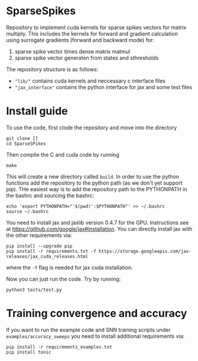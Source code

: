 # SparseSpikes

Repository to implement cuda kernels for sparse spikes vectors for matrix multiply. This includes the kernels for forward and gradient calculation using surrogate gradients (forward and backward mode) for:
1. sparse spike vector times dense matrix matmul
2. sparse spike vector generaten from states and sthresholds

The repository structure is as follows:
- `"lib/"` contains cuda kernels and neccessary c interface files
- `"jax_interface"` contains the python interface for jax and some test files 



# Install guide

To use the code, first clode the repository and move into the directory

```
git clone []
cd SparseSPikes
```

Then complie the C and cuda code by running
```
make
```

This will create a new directory called `build`.
In order to use the python functions add the repository to the python path (as we don't yet support pip). THe easiest way is to add the repository path to the PYTHONPATH in the bashrc and sourcing the bashrc:
```
echo 'export PYTHONPATH="'$(pwd)':$PYTHONPATH"' >> ~/.bashrc
source ~/.bashrc
```

You need to install jax and jaxlib version 0.4.7 for the GPU. Instructions see at https://github.com/google/jax#installation.
You can directly install jax with the other requirements via:

```
pip install --upgrade pip
pip install -r requirements.txt -f https://storage.googleapis.com/jax-releases/jax_cuda_releases.html
```

where the `-f` flag is needed for jax cuda installation. 

Now you can just run the code. Try by running:

```
python3 tests/test.py
```


# Training convergence and accuracy 

If you want to run the example code and SNN training scripts under `examples/accuracy_sweeps` you need to install additional requirements via:

```
pip install -r requirements_examples.txt
pip install tonic
```
